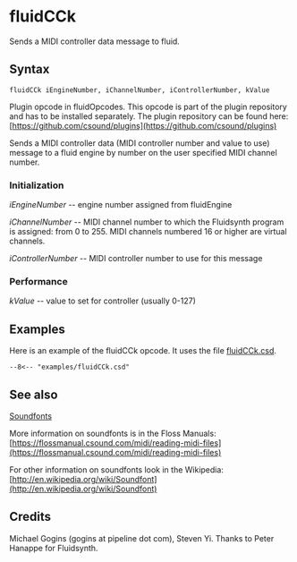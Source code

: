 <!--
id:fluidCCk
category:Signal Generators:Sample Playback
-->
# fluidCCk
Sends a MIDI controller data message to fluid.

## Syntax
``` csound-orc
fluidCCk iEngineNumber, iChannelNumber, iControllerNumber, kValue
```

Plugin opcode in fluidOpcodes. This opcode is part of the plugin repository and has to be installed separately. The plugin repository can be found here: [https://github.com/csound/plugins](https://github.com/csound/plugins)

Sends a MIDI controller data (MIDI controller number and value to use) message to a fluid engine by number on the user specified MIDI channel number.

### Initialization

_iEngineNumber_ -- engine number assigned from fluidEngine

_iChannelNumber_ -- MIDI channel number to which the Fluidsynth program is assigned: from 0 to 255. MIDI channels numbered 16 or higher are virtual channels.

_iControllerNumber_ -- MIDI controller number to use for this message

### Performance

_kValue_ -- value to set for controller (usually 0-127)

## Examples

Here is an example of the fluidCCk opcode. It uses the file [fluidCCk.csd](../../examples/fluidCCk.csd).

``` csound-csd title="Example of the fluidCCk opcode." linenums="1"
--8<-- "examples/fluidCCk.csd"
```

## See also

[Soundfonts](../../siggen/sample)

More information on soundfonts is in the Floss Manuals: [https://flossmanual.csound.com/midi/reading-midi-files](https://flossmanual.csound.com/midi/reading-midi-files)

For other information on soundfonts look in the Wikipedia: [http://en.wikipedia.org/wiki/Soundfont](http://en.wikipedia.org/wiki/Soundfont)

## Credits

Michael Gogins (gogins at pipeline dot com), Steven Yi.
Thanks to Peter Hanappe for Fluidsynth.
